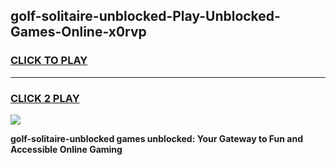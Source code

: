 
## golf-solitaire-unblocked-Play-Unblocked-Games-Online-x0rvp
<h3>
<a href="https://premium76.site?title=golf-solitaire-unblocked&ref=25A">CLICK TO PLAY</a></h3>
<hr>

<h3>
<a href="https://premium76.site?title=golf-solitaire-unblocked&ref=25A">CLICK 2 PLAY</a>
  
</h3>

<a href="https://premium76.site?title=golf-solitaire-unblocked&ref=25A"><img src="https://clearcache.store/games.png"></a>


**golf-solitaire-unblocked games unblocked: Your Gateway to Fun and Accessible Online Gaming**
